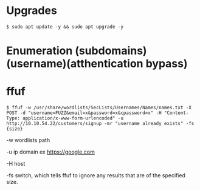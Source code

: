 # Upgrades

    $ sudo apt update -y && sudo apt upgrade -y


# Enumeration (subdomains)(username)(atthentication bypass)
# ffuf

    $ ffuf -w /usr/share/wordlists/SecLists/Usernames/Names/names.txt -X POST -d "username=FUZZ&email=x&password=x&cpassword=x" -H "Content-Type: application/x-www-form-urlencoded" -u http://10.10.54.22/customers/signup -mr "username already exists" -fs {size}


-w wordlists path

-u ip domain ex https://google.com

-H host

-fs switch, which tells ffuf to ignore any results that are of the specified size.

